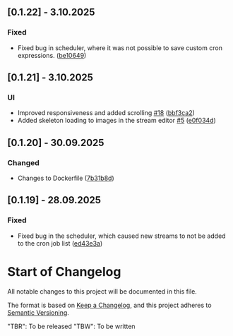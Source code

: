 

## [0.1.22] - 3.10.2025
### Fixed
- Fixed bug in scheduler, where it was not possible to save custom cron expressions.  ([be10649](https://github.com/JoelHer/Oculex/commit/be10649ab09b851ad815d745b0e9955a31f7badd))
## [0.1.21] - 3.10.2025
### UI
- Improved responsiveness and added scrolling [#18](https://github.com/JoelHer/Oculex/issues/18) ([bbf3ca2](https://github.com/JoelHer/Oculex/commit/bbf3ca2039d3135f1d1dfe1167039b83083df116))
- Added skeleton loading to images in the stream editor [#5](https://github.com/JoelHer/Oculex/issues/5) ([e0f034d](https://github.com/JoelHer/Oculex/commit/e0f034d2d04fcac261ee0e694d80ef1ca907d139))

## [0.1.20] - 30.09.2025
### Changed
- Changes to Dockerfile ([7b31b8d](https://github.com/JoelHer/Oculex/commit/7b31b8daa865524d929f83d0622ea280e0fefdc1))

## [0.1.19] - 28.09.2025
### Fixed
- Fixed bug in the scheduler, which caused new streams to not be added to the cron job list ([ed43e3a](https://github.com/JoelHer/Oculex/commit/ed43e3a1bd137142852201edd23a0c8958ffeb74))


# Start of Changelog
All notable changes to this project will be documented in this file.

The format is based on [Keep a Changelog](https://keepachangelog.com/en/1.1.0/),
and this project adheres to [Semantic Versioning](https://semver.org/spec/v2.0.0.html).

"TBR": To be released
"TBW": To be written